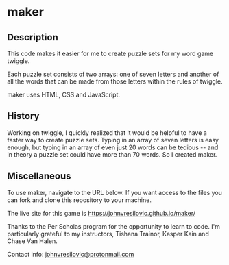 # maker

## Description
This code makes it easier for me to create puzzle sets for my word game twiggle.  

Each puzzle set consists of two arrays:  one of seven letters and another of all the words that can be made from those letters within the rules of twiggle.

maker uses HTML, CSS and JavaScript.

## History
Working on twiggle, I quickly realized that it would be helpful to have a faster way to create puzzle sets.  Typing in an array of seven letters is easy enough, but typing in an array of even just 20 words can be tedious -- and in theory a puzzle set could have more than 70 words.  So I created maker.    

## Miscellaneous
To use maker, navigate to the URL below.  If you want access to the files you can fork and clone this repository to your machine.

The live site for this game is https://johnvresilovic.github.io/maker/

Thanks to the Per Scholas program for the opportunity to learn to code.  I'm particularly grateful to my instructors, Tishana Trainor, Kasper Kain and Chase Van Halen.

Contact info: johnvresilovic@protonmail.com